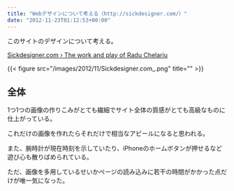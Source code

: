 ```yaml
---
title: "Webデザインについて考える（http://sickdesigner.com/）"
date: "2012-11-23T01:12:53+00:00"
---
```


このサイトのデザインについて考える。

[Sickdesigner.com › The work and play of Radu Chelariu](http://sickdesigner.com/)

{{< figure src="/images/2012/11/Sickdesigner.com_.png" title="" >}}

## 全体

1つ1つの画像の作りこみがとても繊細でサイト全体の質感がとても高級なものに仕上がっている。

これだけの画像を作れたらそれだけで相当なアピールになると思われる。

また、腕時計が現在時刻を示していたり、iPhoneのホームボタンが押せるなど遊び心も散りばめられている。

ただ、画像を多用しているせいかページの読み込みに若干の時間がかかった点だけが唯一気になった。
